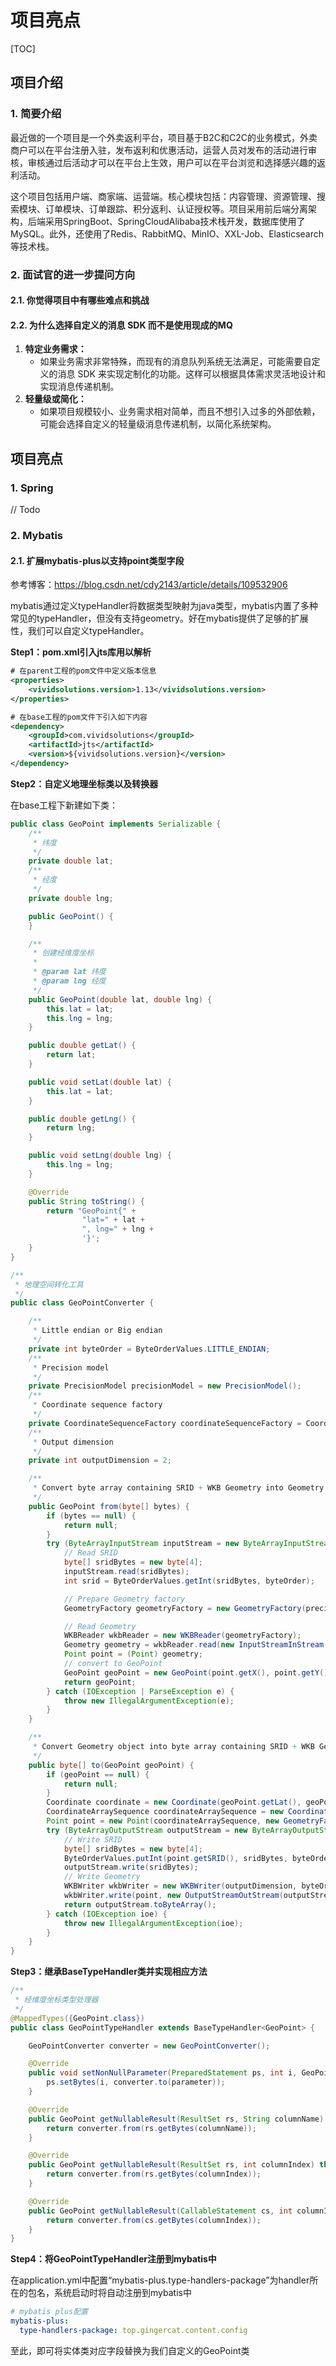 # 项目亮点

[TOC]

## 项目介绍

### 1. 简要介绍

最近做的一个项目是一个外卖返利平台，项目基于B2C和C2C的业务模式，外卖商户可以在平台注册入驻，发布返利和优惠活动，运营人员对发布的活动进行审核，审核通过后活动才可以在平台上生效，用户可以在平台浏览和选择感兴趣的返利活动。

这个项目包括用户端、商家端、运营端。核心模块包括：内容管理、资源管理、搜索模块、订单模块、订单跟踪、积分返利、认证授权等。项目采用前后端分离架构，后端采用SpringBoot、SpringCloudAlibaba技术栈开发，数据库使用了MySQL。此外，还使用了Redis、RabbitMQ、MinIO、XXL-Job、Elasticsearch等技术栈。

### 2. 面试官的进一步提问方向

#### 2.1. 你觉得项目中有哪些难点和挑战



#### 2.2. 为什么选择自定义的消息 SDK 而不是使用现成的MQ

1. **特定业务需求：**
   - 如果业务需求非常特殊，而现有的消息队列系统无法满足，可能需要自定义的消息 SDK 来实现定制化的功能。这样可以根据具体需求灵活地设计和实现消息传递机制。
2. **轻量级或简化：**
   - 如果项目规模较小、业务需求相对简单，而且不想引入过多的外部依赖，可能会选择自定义的轻量级消息传递机制，以简化系统架构。

## 项目亮点

### 1. Spring

// Todo



### 2. Mybatis

#### 2.1. 扩展mybatis-plus以支持point类型字段

参考博客：https://blog.csdn.net/cdy2143/article/details/109532906

mybatis通过定义typeHandler将数据类型映射为java类型，mybatis内置了多种常见的typeHandler，但没有支持geometry。好在mybatis提供了足够的扩展性，我们可以自定义typeHandler。

**Step1：pom.xml引入jts库用以解析**

```xml
# 在parent工程的pom文件中定义版本信息
<properties>
	<vividsolutions.version>1.13</vividsolutions.version>
</properties>
```

```xml
# 在base工程的pom文件下引入如下内容
<dependency>
    <groupId>com.vividsolutions</groupId>
    <artifactId>jts</artifactId>
    <version>${vividsolutions.version}</version>
</dependency>
```

**Step2：自定义地理坐标类以及转换器**

在base工程下新建如下类：

```java
public class GeoPoint implements Serializable {
    /**
     * 纬度
     */
    private double lat;
    /**
     * 经度
     */
    private double lng;

    public GeoPoint() {
    }

    /**
     * 创建经维度坐标
     *
     * @param lat 纬度
     * @param lng 经度
     */
    public GeoPoint(double lat, double lng) {
        this.lat = lat;
        this.lng = lng;
    }

    public double getLat() {
        return lat;
    }

    public void setLat(double lat) {
        this.lat = lat;
    }

    public double getLng() {
        return lng;
    }

    public void setLng(double lng) {
        this.lng = lng;
    }

    @Override
    public String toString() {
        return "GeoPoint{" +
                "lat=" + lat +
                ", lng=" + lng +
                '}';
    }
}
```

```java
/**
 * 地理空间转化工具
 */
public class GeoPointConverter {

    /**
     * Little endian or Big endian
     */
    private int byteOrder = ByteOrderValues.LITTLE_ENDIAN;
    /**
     * Precision model
     */
    private PrecisionModel precisionModel = new PrecisionModel();
    /**
     * Coordinate sequence factory
     */
    private CoordinateSequenceFactory coordinateSequenceFactory = CoordinateArraySequenceFactory.instance();
    /**
     * Output dimension
     */
    private int outputDimension = 2;

    /**
     * Convert byte array containing SRID + WKB Geometry into Geometry object
     */
    public GeoPoint from(byte[] bytes) {
        if (bytes == null) {
            return null;
        }
        try (ByteArrayInputStream inputStream = new ByteArrayInputStream(bytes)) {
            // Read SRID
            byte[] sridBytes = new byte[4];
            inputStream.read(sridBytes);
            int srid = ByteOrderValues.getInt(sridBytes, byteOrder);

            // Prepare Geometry factory
            GeometryFactory geometryFactory = new GeometryFactory(precisionModel, srid, coordinateSequenceFactory);

            // Read Geometry
            WKBReader wkbReader = new WKBReader(geometryFactory);
            Geometry geometry = wkbReader.read(new InputStreamInStream(inputStream));
            Point point = (Point) geometry;
            // convert to GeoPoint
            GeoPoint geoPoint = new GeoPoint(point.getX(), point.getY());
            return geoPoint;
        } catch (IOException | ParseException e) {
            throw new IllegalArgumentException(e);
        }
    }

    /**
     * Convert Geometry object into byte array containing SRID + WKB Geometry
     */
    public byte[] to(GeoPoint geoPoint) {
        if (geoPoint == null) {
            return null;
        }
        Coordinate coordinate = new Coordinate(geoPoint.getLat(), geoPoint.getLng());
        CoordinateArraySequence coordinateArraySequence = new CoordinateArraySequence(new Coordinate[]{coordinate}, 2);
        Point point = new Point(coordinateArraySequence, new GeometryFactory());
        try (ByteArrayOutputStream outputStream = new ByteArrayOutputStream()) {
            // Write SRID
            byte[] sridBytes = new byte[4];
            ByteOrderValues.putInt(point.getSRID(), sridBytes, byteOrder);
            outputStream.write(sridBytes);
            // Write Geometry
            WKBWriter wkbWriter = new WKBWriter(outputDimension, byteOrder);
            wkbWriter.write(point, new OutputStreamOutStream(outputStream));
            return outputStream.toByteArray();
        } catch (IOException ioe) {
            throw new IllegalArgumentException(ioe);
        }
    }
}
```

**Step3：继承BaseTypeHandler类并实现相应方法**

```java
/**
 * 经维度坐标类型处理器
 */
@MappedTypes({GeoPoint.class})
public class GeoPointTypeHandler extends BaseTypeHandler<GeoPoint> {

    GeoPointConverter converter = new GeoPointConverter();

    @Override
    public void setNonNullParameter(PreparedStatement ps, int i, GeoPoint parameter, JdbcType jdbcType) throws SQLException {
        ps.setBytes(i, converter.to(parameter));
    }

    @Override
    public GeoPoint getNullableResult(ResultSet rs, String columnName) throws SQLException {
        return converter.from(rs.getBytes(columnName));
    }

    @Override
    public GeoPoint getNullableResult(ResultSet rs, int columnIndex) throws SQLException {
        return converter.from(rs.getBytes(columnIndex));
    }

    @Override
    public GeoPoint getNullableResult(CallableStatement cs, int columnIndex) throws SQLException {
        return converter.from(cs.getBytes(columnIndex));
    }
}
```

**Step4：将GeoPointTypeHandler注册到mybatis中**

在application.yml中配置“mybatis-plus.type-handlers-package”为handler所在的包名，系统启动时将自动注册到mybatis中

```yaml
# mybatis plus配置
mybatis-plus:
  type-handlers-package: top.gingercat.content.config
```

至此，即可将实体类对应字段替换为我们自定义的GeoPoint类
